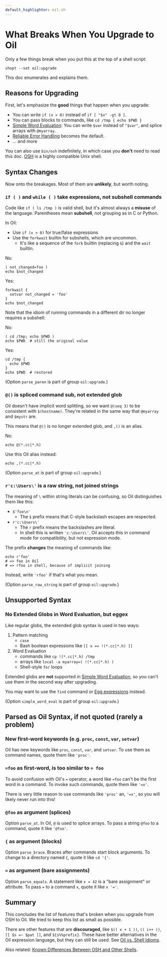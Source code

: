 ```yaml
---
default_highlighter: oil-sh
---
```


What Breaks When You Upgrade to Oil
===================================

Only a few things break when you put this at the top of a shell script:

    shopt --set oil:upgrade

This doc enumerates and explains them.

<div id="toc">
</div>

## Reasons for Upgrading

First, let's emphasize the **good** things that happen when you upgrade:

- You can write `if (x > 0)` instead of `if [ "$x" -gt 0 ]`.
- You can pass blocks to commands, like `cd /tmp { echo $PWD }`
- [Simple Word Evaluation](simple-word-eval.html): You can write `$var` instead
  of `"$var"`, and splice arrays with `@myarray`.
- [Reliable Error Handling](error-handling.html) becomes the default.
- ... and more

You can also use `bin/osh` indefinitely, in which case you **don't** need to
read this doc.  [OSH]($xref:osh-language) is a highly compatible Unix shell.

## Syntax Changes

Now onto the breakages.  Most of them are **unlikely**, but worth noting.

### `if ( )` and `while ( )` take expressions, not subshell commands

Code like `if ( ls /tmp )` is valid shell, but it's almost always a **misuse**
of the language.  Parentheses mean **subshell**, not grouping as in C or
Python.

In Oil:

- Use `if (x > 0)` for true/false expressions
- Use the `forkwait` builtin for subshells, which are uncommon.  
  - It's like a sequence of the `fork` builtin (replacing `&`) and the `wait`
    builtin.

No:

    ( not_changed=foo )
    echo $not_changed

Yes:

    forkwait {
      setvar not_changed = 'foo'
    }
    echo $not_changed

Note that the idiom of running commands in a different dir no longer requires
a subshell:

No:

    ( cd /tmp; echo $PWD )
    echo $PWD  # still the original value

Yes:

    cd /tmp {
      echo $PWD 
    }
    echo $PWD  # restored


(Option `parse_paren` is part of group `oil:upgrade`.)

### `@()` is spliced command sub, not extended glob 

Oil doesn't have implicit word splitting, so we want `@(seq 3)` to be
consistent with `$(hostname)`.  They're related in the same way that `@myarray`
and `$mystr` are.

This means that `@()` is no longer extended glob, and `,()` is an alias.

No:

    echo @(*.cc|*.h)

Use this Oil alias instead:

    echo ,(*.cc|*.h)

(Option `parse_at` is part of group `oil:upgrade`.)

### `r'c:\Users\'` is a raw string, not joined strings

The meaning of `\` within string literals can be confusing, so Oil
distinguishes them like this:

- `$'foo\n'` 
  - The `$` prefix means that C-style backslash escapes are respected.
- `r'c:\Users\'` 
  - The `r` prefix means the backslashes are literal.
  - In shell this is written `'c:\Users\'`.  Oil accepts this in command mode
    for compatibility, but not expression mode.

The prefix **changes** the meaning of commands like:

    echo r'foo'
    # => foo in Oil
    # => rfoo in shell, because of implicit joining

Instead, write `'rfoo'` if that's what you mean.

(Option `parse_raw_string` is part of group `oil:upgrade`.)

## Unsupported Syntax

### No Extended Globs in Word Evaluation, but eggex

Like regular globs, the extended glob syntax is used in two ways:

1. Pattern matching 
   - `case` 
   - Bash boolean expressions like `[[ x == !(*.cc|*.h) ]]`
2. Word Evaluation
   - commands like `cp !(*.cc|*.h) /tmp`
   - arrays like `local -a myarray=( !(*.cc|*.h) )`
   - Shell-style `for` loops

Extended globs are **not** supported in [Simple Word
Evaluation](simple-word-eval.html), so you can't use them in the second way
after upgrading.

You may want to use the `find` command or [Egg expressions](eggex.html)
instead.

(Option `simple_word_eval` is part of group `oil:upgrade`.)

## Parsed as Oil Syntax, if not quoted (rarely a problem)

### New first-word keywords (e.g. `proc`, `const`, `var`, `setvar`)

Oil has new keywords like `proc`, `const`, `var`, and `setvar`.  To use them
as command names, quote them like `'proc'`.

### `=foo` as first-word, is too similar to `= foo`

To avoid confusion with Oil's `=` operator, a word like `=foo` can't be the first word in a command.
To invoke such commands, quote them like `'=x'`.

There is very little reason to use commands like `'proc'` an, `'=x'`, so you
will likely never run into this!

### `@foo` as argument (splices)

Option `parse_at`.  In Oil, `@` is used to splice arrays.  To pass a string
`@foo` to a command, quote it like `'@foo'`.

### `{` as argument (blocks)

Option `parse_brace`.  Braces after commands start block arguments.  To change
to a directory named `{`, quote it like `cd '{'`.

### `=` as argument (bare assignments)

Option `parse_equals`.  A statement like `x = 42` is a "bare assignment" or
attribute.  To pass `=` to a command `x`, quote it like `x '='`.



## Summary

This concludes the list of features that's broken when you upgrade from OSH to
Oil.  We tried to keep this list as small as possible.

There are other features that are **discouraged**, like `$(( x + 1 ))`, `(( i++
))`, `[[ $s =~ $pat ]]`, and `${s%%prefix}`.  These have better alternatives in
the Oil expression language, but they can still be used.  See [Oil vs. Shell
Idioms](idioms.html).

Also related: [Known Differences Between OSH and Other
Shells](known-differences.html).


